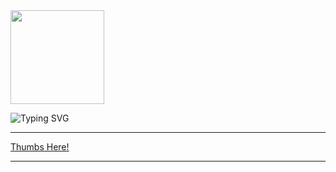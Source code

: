 <img height="150" src="https://media3.giphy.com/media/v1.Y2lkPTc5MGI3NjExZng4aW5lMmNidG94enY1cXEzdGdzMnZtb2YwZzI0enBwMWpvYXRmcCZlcD12MV9pbnRlcm5hbF9naWZfYnlfaWQmY3Q9Zw/irBHYSZxbUifTxTgBL/giphy.gif" />

![Typing SVG](https://readme-typing-svg.herokuapp.com?font=Lemon&duration=2000&pause=1000&color=3BF700&width=435&lines=Hey+Hackers.......;This+for+you!..😉;)

---

<a href="https://drive.google.com/drive/folders/1BGYXmlAubt3ZegLp9qX0YYqoEPHo-7UX?usp=drive_link">Thumbs Here!</a>

---
